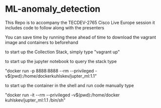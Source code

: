 # ML-anomaly_detection

This Repo is to accompany the TECDEV-2765 Cisco Live Europe session
it includes code to follow along with the presenters

You can save time by running these ahead of time to download the vagrant image and containers to beforehand

to start up the Collection Stack, simply type "vagrant up"

to start up the jupyter notebook to query the stack type 

"docker run -p 8888:8888 --rm --privileged -v$(pwd):/home/dockerkuhlskev/jupter_ml:1.1"

to start up the container in the shell and run code manually type 

"docker run -it --rm --privileged -v$(pwd):/home/docker kuhlskev/jupter_ml:1.1 /bin/sh"
